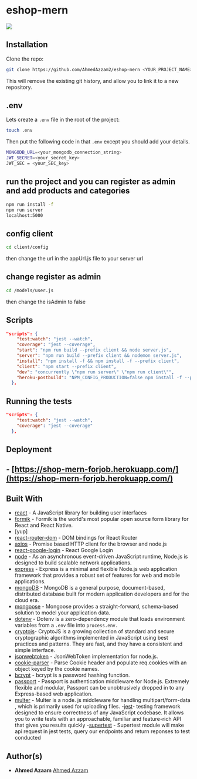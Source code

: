 # eshop-mern

![](public/uploads/login.gif)
## Installation

Clone the repo:

```bash
git clone https://github.com/AhmedAzzam2/eshop-mern <YOUR_PROJECT_NAME> && cd <YOUR_PROJECT_NAME>
```


This will remove the existing git history, and allow you to link it to a new repository.

## .env

Lets create a `.env` file in the root of the project:

```bash
touch .env
```

Then put the following code in that `.env` except you should add your details.

```bash
MONGODB_URL=<your_mongodb_connection_string>
JWT_SECRET=<your_secret_key>
JWT_SEC = <your_SEC_key>
```

## run the project and you can register as admin and add products and categories

```bash
npm run install -f
npm run server
localhost:5000
```
## config client

```bash
cd client/config
```
then change the url in the appUrl.js file to your server url

## change register as admin

```bash
cd /models/user.js
```
then change the isAdmin to false



## Scripts

```json
"scripts": {
    "test:watch": "jest --watch",
    "coverage": "jest --coverage",
    "start": "npm run build --prefix client && node server.js",
    "server": "npm run build --prefix client && nodemon server.js",
    "install": "npm install -f && npm install -f --prefix client",
    "client": "npm start --prefix client",
    "dev": "concurrently \"npm run server\" \"npm run client\"",
    "heroku-postbuild": "NPM_CONFIG_PRODUCTION=false npm install -f --prefix client && npm run build --prefix client"
  },
```

## Running the tests

```json
"scripts": {
    "test:watch": "jest --watch",
    "coverage": "jest --coverage"
  },
```

## Deployment

## - [https://shop-mern-forjob.herokuapp.com/](https://shop-mern-forjob.herokuapp.com/)

## Built With

- [react](https://reactjs.org/) - A JavaScript library for building user interfaces
- [formik](https://formik.org/) - Formik is the world's most popular open source form library for React and React Native.
- [yup]
- [react-router-dom](https://reactrouter.com/web/guides/quick-start) - DOM bindings for React Router
- [axios]( https://www.npmjs.com/package/axios) - Promise based HTTP client for the browser and node.js
- [react-google-login](https://www.npmjs.com/package/react-google-login) - React Google Login
- [node](https://nodejs.org/en/about/) - As an asynchronous event-driven JavaScript runtime, Node.js is designed to build scalable network applications.
- [express](https://expressjs.com) - Express is a minimal and flexible Node.js web application framework that provides a robust set of features for web and mobile applications.
- [mongoDB](https://www.mongodb.com) - MongoDB is a general purpose, document-based, distributed database built for modern application developers and for the cloud era.
- [mongoose](https://mongoosejs.com) - Mongoose provides a straight-forward, schema-based solution to model your application data.
- [dotenv](https://github.com/motdotla/dotenv#readme) - Dotenv is a zero-dependency module that loads environment variables from a `.env` file into `process.env.`
- [cryptojs](https://www.npmjs.com/package/crypto-js)- CryptoJS is a growing collection of standard and secure cryptographic algorithms implemented in JavaScript using best practices and patterns. They are fast, and they have a consistent and simple interface.
- [jsonwebtoken](https://github.com/auth0/node-jsonwebtoken#readme) - JsonWebToken implementation for node.js.
- [cookie-parser](https://github.com/expressjs/cookie-parser#readme) - Parse Cookie header and populate req.cookies with an object keyed by the cookie names.
- [bcrypt](https://github.com/kelektiv/node.bcrypt.js#readme) - bcrypt is a password hashing function.
- [passport](http://www.passportjs.org) - Passport is authentication middleware for Node.js. Extremely flexible and modular, Passport can be unobtrusively dropped in to any Express-based web application.
- [multer](https://www.npmjs.com/package/multer) - Multer is a node. js middleware for handling multipart/form-data , which is primarily used for uploading files.
-[jest](https://jestjs.io/)-  testing framework designed to ensure correctness of any JavaScript codebase. It allows you to write tests with an approachable, familiar and feature-rich API that gives you results quickly
-[supertest](https://www.npmjs.com/package/supertest) - Supertest module will make api request in jest tests, query our endpoints and return reponses to test conducted


## Author(s)

- **Ahmed Azaam**  [Ahmed Azzam](https://github.com/ahmedazzam2)
